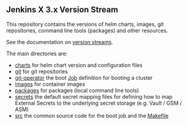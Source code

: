 ## Jenkins X 3.x Version Stream

This repository contains the versions of helm charts, images, git repositories, command line tools (packages) and other resources.

See the documentation on [version streams](https://jenkins-x.io/about/concepts/version-stream/).

The main directories are:

* [charts](charts) for helm chart version and configuration files
* [git](git) for git repositories
* [git-operator](git-operator) the boot [Job](git-operator/job.yaml) definition for booting a cluster
* [images](docker) for container images
* [packages](packages) for packages (local command line tools)
* [secrets](secrets) the default secret mapping files for defining how to map External Secrets to the underlying secret storage (e.g. Vault / GSM / ASM)
* [src](src) the common source code for the boot job and the [Makefile](src/Makefile.mk)


